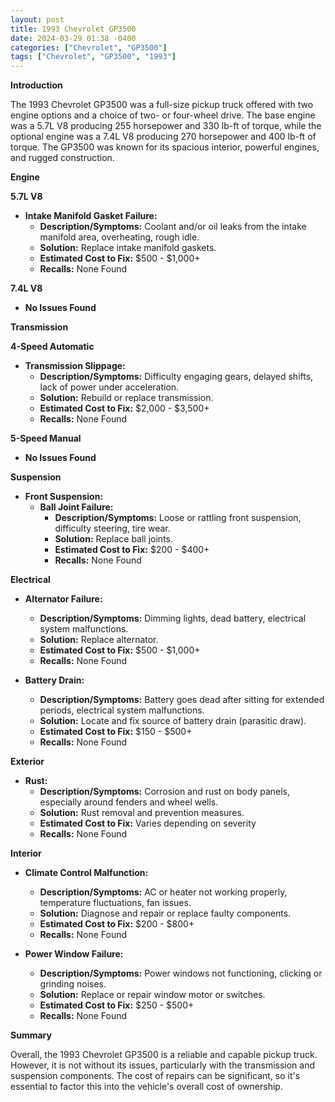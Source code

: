```yaml
---
layout: post
title: 1993 Chevrolet GP3500
date: 2024-03-29 01:38 -0400
categories: ["Chevrolet", "GP3500"]
tags: ["Chevrolet", "GP3500", "1993"]
---
```

**Introduction**

The 1993 Chevrolet GP3500 was a full-size pickup truck offered with two engine options and a choice of two- or four-wheel drive. The base engine was a 5.7L V8 producing 255 horsepower and 330 lb-ft of torque, while the optional engine was a 7.4L V8 producing 270 horsepower and 400 lb-ft of torque. The GP3500 was known for its spacious interior, powerful engines, and rugged construction.


**Engine**

**5.7L V8**

* **Intake Manifold Gasket Failure:**
    * **Description/Symptoms:** Coolant and/or oil leaks from the intake manifold area, overheating, rough idle.
    * **Solution:** Replace intake manifold gaskets.
    * **Estimated Cost to Fix:** $500 - $1,000+
    * **Recalls:** None Found

**7.4L V8**

* **No Issues Found**


**Transmission**

**4-Speed Automatic**

* **Transmission Slippage:**
    * **Description/Symptoms:** Difficulty engaging gears, delayed shifts, lack of power under acceleration.
    * **Solution:** Rebuild or replace transmission.
    * **Estimated Cost to Fix:** $2,000 - $3,500+
    * **Recalls:** None Found

**5-Speed Manual**

* **No Issues Found**


**Suspension**

* **Front Suspension:**
    * **Ball Joint Failure:**
        * **Description/Symptoms:** Loose or rattling front suspension, difficulty steering, tire wear.
        * **Solution:** Replace ball joints.
        * **Estimated Cost to Fix:** $200 - $400+
        * **Recalls:** None Found


**Electrical**

* **Alternator Failure:**
    * **Description/Symptoms:** Dimming lights, dead battery, electrical system malfunctions.
    * **Solution:** Replace alternator.
    * **Estimated Cost to Fix:** $500 - $1,000+
    * **Recalls:** None Found

* **Battery Drain:**
    * **Description/Symptoms:** Battery goes dead after sitting for extended periods, electrical system malfunctions.
    * **Solution:** Locate and fix source of battery drain (parasitic draw).
    * **Estimated Cost to Fix:** $150 - $500+
    * **Recalls:** None Found


**Exterior**

* **Rust:**
    * **Description/Symptoms:** Corrosion and rust on body panels, especially around fenders and wheel wells.
    * **Solution:** Rust removal and prevention measures.
    * **Estimated Cost to Fix:** Varies depending on severity
    * **Recalls:** None Found


**Interior**

* **Climate Control Malfunction:**
    * **Description/Symptoms:** AC or heater not working properly, temperature fluctuations, fan issues.
    * **Solution:** Diagnose and repair or replace faulty components.
    * **Estimated Cost to Fix:** $200 - $800+
    * **Recalls:** None Found

* **Power Window Failure:**
    * **Description/Symptoms:** Power windows not functioning, clicking or grinding noises.
    * **Solution:** Replace or repair window motor or switches.
    * **Estimated Cost to Fix:** $250 - $500+
    * **Recalls:** None Found


**Summary**

Overall, the 1993 Chevrolet GP3500 is a reliable and capable pickup truck. However, it is not without its issues, particularly with the transmission and suspension components. The cost of repairs can be significant, so it's essential to factor this into the vehicle's overall cost of ownership.
